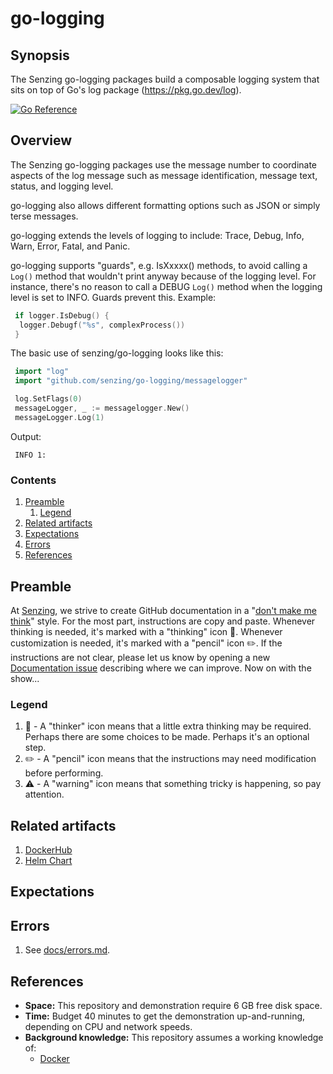 # go-logging

## Synopsis

The Senzing go-logging packages build a composable logging system
that sits on top of Go's log package (<https://pkg.go.dev/log>).

[![Go Reference](https://pkg.go.dev/badge/github.com/senzing/go-logging.svg)](https://pkg.go.dev/github.com/senzing/go-logging)

## Overview

The Senzing go-logging packages use the message number to coordinate aspects of the log message such as
message identification, message text, status, and logging level.

go-logging also allows different formatting options such as JSON or simply terse messages.

go-logging extends the levels of logging to include:
Trace, Debug, Info, Warn, Error, Fatal, and Panic.

go-logging supports "guards",
e.g. IsXxxxx() methods,
to avoid calling a `Log()` method that
wouldn't print anyway because of the logging level.
For instance, there's no reason to call a DEBUG `Log()` method when the
logging level is set to INFO.  Guards prevent this.
Example:

```go
 if logger.IsDebug() {
  logger.Debugf("%s", complexProcess())
 }
```

The basic use of senzing/go-logging looks like this:

```go
 import "log"
 import "github.com/senzing/go-logging/messagelogger"

 log.SetFlags(0)
 messageLogger, _ := messagelogger.New()
 messageLogger.Log(1)
```

Output:

```console
 INFO 1:
```

### Contents

1. [Preamble](#preamble)
    1. [Legend](#legend)
1. [Related artifacts](#related-artifacts)
1. [Expectations](#expectations)
1. [Errors](#errors)
1. [References](#references)

## Preamble

At [Senzing](http://senzing.com),
we strive to create GitHub documentation in a
"[don't make me think](https://github.com/Senzing/knowledge-base/blob/main/WHATIS/dont-make-me-think.md)" style.
For the most part, instructions are copy and paste.
Whenever thinking is needed, it's marked with a "thinking" icon :thinking:.
Whenever customization is needed, it's marked with a "pencil" icon :pencil2:.
If the instructions are not clear, please let us know by opening a new
[Documentation issue](https://github.com/Senzing/template-python/issues/new?template=documentation_request.md)
describing where we can improve.   Now on with the show...

### Legend

1. :thinking: - A "thinker" icon means that a little extra thinking may be required.
   Perhaps there are some choices to be made.
   Perhaps it's an optional step.
1. :pencil2: - A "pencil" icon means that the instructions may need modification before performing.
1. :warning: - A "warning" icon means that something tricky is happening, so pay attention.

## Related artifacts

1. [DockerHub](https://hub.docker.com/r/senzing/xxxxxxxx)
1. [Helm Chart](https://github.com/Senzing/charts/tree/main/charts/xxxxxxxx)

## Expectations

## Errors

1. See [docs/errors.md](docs/errors.md).

## References

- **Space:** This repository and demonstration require 6 GB free disk space.
- **Time:** Budget 40 minutes to get the demonstration up-and-running, depending on CPU and network speeds.
- **Background knowledge:** This repository assumes a working knowledge of:
  - [Docker](https://github.com/Senzing/knowledge-base/blob/main/WHATIS/docker.md)

